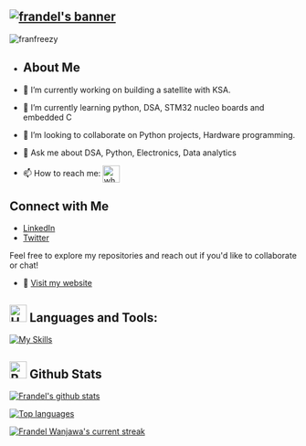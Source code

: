 <h2>
  <a href="https://git.io/typing-svg">
    <img src="https://readme-typing-svg.demolab.com?font=Fira+Code&weight=700&size=25&duration=2000&pause=1000&color=FF2D2D&vCenter=true&random=false&width=500&height=30&lines=Hi+there%2C+I'm+Dev+Frandel+%F0%9F%91%8B%F0%9F%8F%BB;I'm+a+Software+Engineer+%F0%9F%91%A8%E2%80%8D%F0%9F%92%BB;I'm+a+Data+Engineer+%F0%9F%A7%91%E2%80%8D%F0%9F%8F%AB;I'm+an+Electronics+and+Computer+Engineer+%F0%9F%9A%A9" alt="frandel's banner" />
  </a>
</h2>


<p align="left"> <img src="https://komarev.com/ghpvc/?username=franfreezy&label=Profile%20views&color=ba0bea&style=flat" alt="franfreezy" /> </p>


- ## About Me

- 🔭 I’m currently working on building a satellite with KSA.
- 🌱 I’m currently learning python, DSA, STM32 nucleo boards and embedded C
- 👯 I’m looking to collaborate on Python projects, Hardware programming.
- 💬 Ask me about DSA, Python, Electronics, Data analytics
- 📫 How to reach me: <a href="https://wa.me/254729634366" title="Whatsapp"><img alt="whatsapp"  src="https://img.shields.io/badge/WhatsApp-25D366?style=for-the-badge&logo=whatsapp&logoColor=white" height="30" align="center"/></a> 



## Connect with Me

- [LinkedIn](https://www.linkedin.com/in/frandel-wanjawa/)
- [Twitter](https://twitter.com/codewithfreezy)


Feel free to explore my repositories and reach out if you'd like to collaborate or chat!

- 🔗 [Visit my website](https://devfreezy.netlify.app/)




<p align="left">
</p>


## <img src="https://raw.githubusercontent.com/Tarikul-Islam-Anik/Animated-Fluent-Emojis/master/Emojis/Objects/Hammer%20and%20Wrench.png" alt="Hammer and Wrench" width="30" height="30" /> **Languages and Tools:**  
[![My Skills](https://skillicons.dev/icons?i=mysql,html,postgres,css,tailwind,python,php,arduino,c,cpp,js,react,vite,md,git,github,vscode,styledcomponents,postman,stackoverflow&perline=13)](#)

## <img src="https://raw.githubusercontent.com/Tarikul-Islam-Anik/Animated-Fluent-Emojis/master/Emojis/Travel%20and%20places/Rocket.png" alt="Rocket" width="30" height="30" /> Github Stats 

 [![Frandel's github stats](https://bad-apple-github-readme.vercel.app/api?username=franfreezy&show_icons=true&count_private=true&line_height=20&icon_color=00b3ff&theme=blue-green&title_color=00b3ff)](#)
 
 [![Top languages](https://github-readme-mwendwa.vercel.app/api/top-langs/?username=franfreezy&layout=compact&count_private=true&theme=blue-green&title_color=00b3ff)](#)

[![Frandel Wanjawa's current streak](https://streak-stats.demolab.com/?user=franfreezy&count_private=true&theme=blue-green&title_color=00b3ff)](#)
